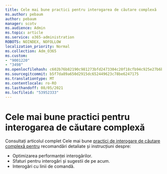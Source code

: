 ```yaml
---
title: Cele mai bune practici pentru interogarea de căutare complexă
ms.author: pebaum
author: pebaum
manager: scotv
ms.audience: Admin
ms.topic: article
ms.service: o365-administration
ROBOTS: NOINDEX, NOFOLLOW
localization_priority: Normal
ms.collection: Adm_O365
ms.custom:
- "9001220"
- "3498"
ms.openlocfilehash: c602b76b82190c981273bfd2473304c20f18cfb94c925e27b6b777cba4a52c40
ms.sourcegitcommit: b5f7da89a650d2915dc652449623c78be6247175
ms.translationtype: MT
ms.contentlocale: ro-RO
ms.lasthandoff: 08/05/2021
ms.locfileid: "53952333"
---
```

# <a name="advanced-hunting-query-best-practices"></a>Cele mai bune practici pentru interogarea de căutare complexă

Consultați articolul complet Cele mai bune [practici de interogare de căutare complexă pentru](/windows/security/threat-protection/microsoft-defender-atp/advanced-hunting-best-practices#optimize-query-performance) recomandări detaliate și instrucțiuni despre:
- Optimizarea performanței interogărilor.
- Sfaturi pentru interogări și sugestii de pe acum.
- Interogări cu linii de comandă.


